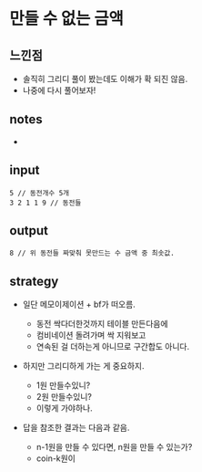 # 만들 수 없는 금액

## 느낀점
* 솔직히 그리디 풀이 봤는데도 이해가 확 되진 않음.
* 나중에 다시 풀어보자!

## notes
* 

## input
```
5 // 동전개수 5개
3 2 1 1 9 // 동전들
```

## output
```
8 // 위 동전들 짜맞춰 못만드는 수 금액 중 최솟값.
```

## strategy
* 일단 메모이제이션 + bf가 떠오름.
  * 동전 싹다더한것까지 테이블 만든다음에
  * 컴비네이션 돌려가며 싹 지워보고
  * 연속된 걸 더하는게 아니므로 구간합도 아니다.

* 하지만 그리디하게 가는 게 중요하지.
  * 1원 만들수있니?
  * 2원 만들수있니?
  * 이렇게 가야하나.

* 답을 참조한 결과는 다음과 같음.
  * n-1원을 만들 수 있다면, n원을 만들 수 있는가?
  * coin-k원이 
